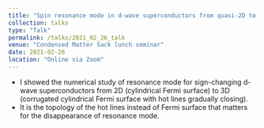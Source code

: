 ```yaml
---
title: "Spin resonance mode in d-wave superconductors from quasi-2D to 3D"
collection: talks
type: "Talk"
permalink: /talks/2021_02_26_talk
venue: "Condensed Matter Sack lunch seminar"
date: 2021-02-26
location: "Online via Zoom"
---
```


- I showed the numerical study of resonance mode for sign-changing d-wave superconductors from 2D (cylindrical Fermi surface) to 3D (corrugated cylindrical Fermi surface with hot lines gradually closing).
- It is the topology of the hot lines instead of Fermi surface that matters for the disappearance of resonance mode.
